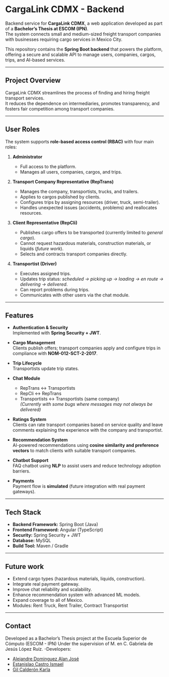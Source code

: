 # CargaLink CDMX - Backend

Backend service for **CargaLink CDMX**, a web application developed as part of a **Bachelor’s Thesis at ESCOM (IPN)**.  
The system connects small and medium-sized freight transport companies with businesses requiring cargo services in Mexico City.  

This repository contains the **Spring Boot backend** that powers the platform, offering a secure and scalable API to manage users, companies, cargos, trips, and AI-based services.

---

## Project Overview

CargaLink CDMX streamlines the process of finding and hiring freight transport services.  
It reduces the dependence on intermediaries, promotes transparency, and fosters fair competition among transport companies.  

---

## User Roles

The system supports **role-based access control (RBAC)** with four main roles:

1. **Administrator**  
   - Full access to the platform.  
   - Manages all users, companies, cargos, and trips.  

2. **Transport Company Representative (RepTrans)**  
   - Manages the company, transportists, trucks, and trailers.  
   - Applies to cargos published by clients.  
   - Configures trips by assigning resources (driver, truck, semi-trailer).  
   - Handles unexpected issues (accidents, problems) and reallocates resources.  

3. **Client Representative (RepCli)**  
   - Publishes cargo offers to be transported (currently limited to *general cargo*).  
   - Cannot request hazardous materials, construction materials, or liquids (*future work*).  
   - Selects and contracts transport companies directly.  

4. **Transportist (Driver)**  
   - Executes assigned trips.  
   - Updates trip status: *scheduled → picking up → loading → en route → delivering → delivered*.  
   - Can report problems during trips.  
   - Communicates with other users via the chat module.  

---

## Features

- **Authentication & Security**  
  Implemented with **Spring Security + JWT**.

- **Cargo Management**  
  Clients publish offers; transport companies apply and configure trips in compliance with **NOM-012-SCT-2-2017**.

- **Trip Lifecycle**  
  Transportists update trip states.

- **Chat Module**  
  - RepTrans ↔ Transportists  
  - RepCli ↔ RepTrans  
  - Transportists ↔ Transportists (same company)  
  *(Currently with some bugs where messages may not always be delivered)*  

- **Ratings System**  
  Clients can rate transport companies based on service quality and leave comments explaining the experience with the company and transportist.

- **Recommendation System**  
  AI-powered recommendations using **cosine similarity and preference vectors** to match clients with suitable transport companies.

- **Chatbot Support**  
  FAQ chatbot using **NLP** to assist users and reduce technology adoption barriers.

- **Payments**  
  Payment flow is **simulated** (future integration with real payment gateways).  

---

## Tech Stack

- **Backend Framework:** Spring Boot (Java)
- **Frontend Frameword:** Angular (TypeScript)
- **Security:** Spring Security + JWT  
- **Database:** MySQL
- **Build Tool:** Maven / Gradle  

---
## Future work
- Extend cargo types (hazardous materials, liquids, construction).
- Integrate real payment gateway.
- Improve chat reliability and scalability.
- Enhance recommendation system with advanced ML models.
- Expand coverage to all of Mexico.
- Modules: Rent Truck, Rent Trailer, Contract Transportist

---
## Contact
Developed as a Bachelor’s Thesis project at the Escuela Superior de Cómputo (ESCOM - IPN)
Under the supervision of M. en C. Gabriela de Jesús López Ruíz.
-Developers:
  - [Alejandre Dominguez Alan José](https://github.com/H4d3rach)
  - [Estanislao Castro Ismael](https://github.com/Shutman-ZTAY)
  - [Gil Calderón Karla]()

